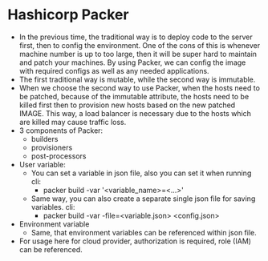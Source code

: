 # Hashicorp Packer
- In the previous time, the traditional way is to deploy code to the server first, then to config the environment. One of the cons of this is whenever machine number is up to too large, then it will be super hard to maintain and patch your machines. By using Packer, we can config the image with required configs as well as any needed applications.
- The first traditional way is mutable, while the second way is immutable.
- When we choose the second way to use Packer, when the hosts need to be patched, because of the immutable attribute, the hosts need to be killed first then to provision new hosts based on the new patched IMAGE. This way, a load balancer is necessary due to the hosts which are killed may cause traffic loss.
- 3 components of Packer:
  - builders
  - provisioners
  - post-processors
- User variable:
  - You can set a variable in json file, also you can set it when running cli: 
    - packer build -var '<variable_name>=<...>'
  - Same way, you can also create a separate single json file for saving variables.  cli:
    - packer build -var -file=<variable.json> <config.json>
- Environment variable
  - Same, that environment variables can be referenced within json file.
- For usage here for cloud provider, authorization is required, role (IAM) can be referenced.